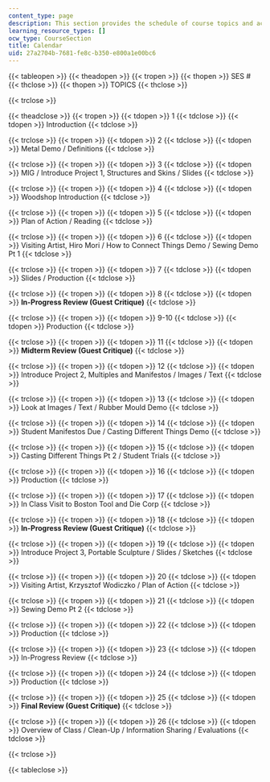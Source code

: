 ```yaml
---
content_type: page
description: This section provides the schedule of course topics and activities.
learning_resource_types: []
ocw_type: CourseSection
title: Calendar
uid: 27a2704b-7681-fe8c-b350-e800a1e00bc6
---
```


{{< tableopen >}}
{{< theadopen >}}
{{< tropen >}}
{{< thopen >}}
SES #
{{< thclose >}}
{{< thopen >}}
TOPICS
{{< thclose >}}

{{< trclose >}}

{{< theadclose >}}
{{< tropen >}}
{{< tdopen >}}
1
{{< tdclose >}}
{{< tdopen >}}
Introduction
{{< tdclose >}}

{{< trclose >}}
{{< tropen >}}
{{< tdopen >}}
2
{{< tdclose >}}
{{< tdopen >}}
Metal Demo / Definitions
{{< tdclose >}}

{{< trclose >}}
{{< tropen >}}
{{< tdopen >}}
3
{{< tdclose >}}
{{< tdopen >}}
MIG / Introduce Project 1, Structures and Skins / Slides
{{< tdclose >}}

{{< trclose >}}
{{< tropen >}}
{{< tdopen >}}
4
{{< tdclose >}}
{{< tdopen >}}
Woodshop Introduction
{{< tdclose >}}

{{< trclose >}}
{{< tropen >}}
{{< tdopen >}}
5
{{< tdclose >}}
{{< tdopen >}}
Plan of Action / Reading
{{< tdclose >}}

{{< trclose >}}
{{< tropen >}}
{{< tdopen >}}
6
{{< tdclose >}}
{{< tdopen >}}
Visiting Artist, Hiro Mori / How to Connect Things Demo / Sewing Demo Pt 1
{{< tdclose >}}

{{< trclose >}}
{{< tropen >}}
{{< tdopen >}}
7
{{< tdclose >}}
{{< tdopen >}}
Slides / Production
{{< tdclose >}}

{{< trclose >}}
{{< tropen >}}
{{< tdopen >}}
8
{{< tdclose >}}
{{< tdopen >}}
**In-Progress Review (Guest Critique)**
{{< tdclose >}}

{{< trclose >}}
{{< tropen >}}
{{< tdopen >}}
9-10
{{< tdclose >}}
{{< tdopen >}}
Production
{{< tdclose >}}

{{< trclose >}}
{{< tropen >}}
{{< tdopen >}}
11
{{< tdclose >}}
{{< tdopen >}}
**Midterm Review (Guest Critique)**
{{< tdclose >}}

{{< trclose >}}
{{< tropen >}}
{{< tdopen >}}
12
{{< tdclose >}}
{{< tdopen >}}
Introduce Project 2, Multiples and Manifestos / Images / Text
{{< tdclose >}}

{{< trclose >}}
{{< tropen >}}
{{< tdopen >}}
13
{{< tdclose >}}
{{< tdopen >}}
Look at Images / Text / Rubber Mould Demo
{{< tdclose >}}

{{< trclose >}}
{{< tropen >}}
{{< tdopen >}}
14
{{< tdclose >}}
{{< tdopen >}}
Student Manifestos Due / Casting Different Things Demo
{{< tdclose >}}

{{< trclose >}}
{{< tropen >}}
{{< tdopen >}}
15
{{< tdclose >}}
{{< tdopen >}}
Casting Different Things Pt 2 / Student Trials
{{< tdclose >}}

{{< trclose >}}
{{< tropen >}}
{{< tdopen >}}
16
{{< tdclose >}}
{{< tdopen >}}
Production
{{< tdclose >}}

{{< trclose >}}
{{< tropen >}}
{{< tdopen >}}
17
{{< tdclose >}}
{{< tdopen >}}
In Class Visit to Boston Tool and Die Corp
{{< tdclose >}}

{{< trclose >}}
{{< tropen >}}
{{< tdopen >}}
18
{{< tdclose >}}
{{< tdopen >}}
**In-Progress Review (Guest Critique)**
{{< tdclose >}}

{{< trclose >}}
{{< tropen >}}
{{< tdopen >}}
19
{{< tdclose >}}
{{< tdopen >}}
Introduce Project 3, Portable Sculpture / Slides / Sketches
{{< tdclose >}}

{{< trclose >}}
{{< tropen >}}
{{< tdopen >}}
20
{{< tdclose >}}
{{< tdopen >}}
Visiting Artist, Krzysztof Wodiczko / Plan of Action
{{< tdclose >}}

{{< trclose >}}
{{< tropen >}}
{{< tdopen >}}
21
{{< tdclose >}}
{{< tdopen >}}
Sewing Demo Pt 2
{{< tdclose >}}

{{< trclose >}}
{{< tropen >}}
{{< tdopen >}}
22
{{< tdclose >}}
{{< tdopen >}}
Production
{{< tdclose >}}

{{< trclose >}}
{{< tropen >}}
{{< tdopen >}}
23
{{< tdclose >}}
{{< tdopen >}}
In-Progress Review
{{< tdclose >}}

{{< trclose >}}
{{< tropen >}}
{{< tdopen >}}
24
{{< tdclose >}}
{{< tdopen >}}
Production
{{< tdclose >}}

{{< trclose >}}
{{< tropen >}}
{{< tdopen >}}
25
{{< tdclose >}}
{{< tdopen >}}
**Final Review (Guest Critique)**
{{< tdclose >}}

{{< trclose >}}
{{< tropen >}}
{{< tdopen >}}
26
{{< tdclose >}}
{{< tdopen >}}
Overview of Class / Clean-Up / Information Sharing / Evaluations
{{< tdclose >}}

{{< trclose >}}

{{< tableclose >}}